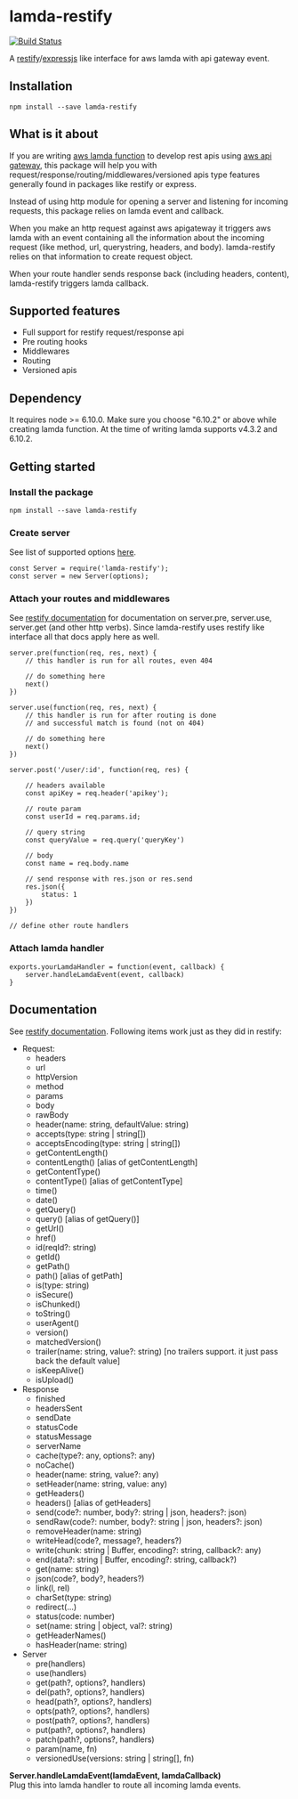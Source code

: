 # lamda-restify

[![Build Status](https://travis-ci.org/kksharma1618/lamda-restify.svg?branch=master)](https://travis-ci.org/kksharma1618/lamda-restify)

A [restify](http://restify.com/)/[expressjs](https://expressjs.com/) like interface for aws lamda with api gateway event.

## Installation
```
npm install --save lamda-restify
```

## What is it about
If you are writing [aws lamda function](https://aws.amazon.com/lambda/) to develop rest apis using [aws api gateway](https://aws.amazon.com/api-gateway/), this package will help you with request/response/routing/middlewares/versioned apis type features generally found in packages like restify or express.

Instead of using http module for opening a server and listening for incoming requests, this package relies on lamda event and callback.

When you make an http request against aws apigateway it triggers aws lamda with an event containing all the information about the incoming request (like method, url, querystring, headers, and body). lamda-restify relies on that information to create request object.

When your route handler sends response back (including headers, content), lamda-restify triggers lamda callback.

## Supported features
- Full support for restify request/response api
- Pre routing hooks 
- Middlewares
- Routing
- Versioned apis

## Dependency
It requires node >= 6.10.0. Make sure you choose "6.10.2" or above while creating lamda function. At the time of writing lamda supports v4.3.2 and 6.10.2.

## Getting started

### Install the package
```
npm install --save lamda-restify
```
### Create server
See list of supported options [here](https://github.com/kksharma1618/lamda-restify/blob/master/src/lib/server_options.ts).

```
const Server = require('lamda-restify');
const server = new Server(options);
```

### Attach your routes and middlewares
See [restify documentation](http://restify.com/docs/home/) for documentation on server.pre, server.use, server.get (and other http verbs). Since lamda-restify uses restify like interface all that docs apply here as well.

```
server.pre(function(req, res, next) {
    // this handler is run for all routes, even 404
    
    // do something here
    next()
})

server.use(function(req, res, next) {
    // this handler is run for after routing is done 
    // and successful match is found (not on 404)

    // do something here
    next()
})

server.post('/user/:id', function(req, res) {
    
    // headers available 
    const apiKey = req.header('apikey');
    
    // route param
    const userId = req.params.id;
    
    // query string
    const queryValue = req.query('queryKey')

    // body
    const name = req.body.name

    // send response with res.json or res.send
    res.json({
        status: 1
    })
})

// define other route handlers

```

### Attach lamda handler
```
exports.yourLamdaHandler = function(event, callback) {
    server.handleLamdaEvent(event, callback)
}
```

## Documentation
See [restify documentation](http://restify.com/docs/home/). Following items work just as they did in restify:
- Request:
    - headers
    - url
    - httpVersion
    - method
    - params
    - body
    - rawBody
    - header(name: string, defaultValue: string)
    - accepts(type: string | string[])
    - acceptsEncoding(type: string | string[])
    - getContentLength()
    - contentLength() [alias of getContentLength]
    - getContentType()
    - contentType() [alias of getContentType]
    - time()
    - date()
    - getQuery()
    - query() [alias of getQuery()]
    - getUrl()
    - href()
    - id(reqId?: string)
    - getId()
    - getPath()
    - path() [alias of getPath]
    - is(type: string)
    - isSecure()
    - isChunked()
    - toString()
    - userAgent()
    - version()
    - matchedVersion()
    - trailer(name: string, value?: string) [no trailers support. it just pass back the default value]
    - isKeepAlive()
    - isUpload()
- Response
    - finished
    - headersSent
    - sendDate
    - statusCode
    - statusMessage
    - serverName
    - cache(type?: any, options?: any)
    - noCache()
    - header(name: string, value?: any)
    - setHeader(name: string, value: any)
    - getHeaders()
    - headers() [alias of getHeaders]
    - send(code?: number, body?: string | json, headers?: json)
    - sendRaw(code?: number, body?: string | json, headers?: json)
    - removeHeader(name: string)
    - writeHead(code?, message?, headers?)
    - write(chunk: string | Buffer, encoding?: string, callback?: any)
    - end(data?: string | Buffer, encoding?: string, callback?)
    - get(name: string)
    - json(code?, body?, headers?)
    - link(l, rel)
    - charSet(type: string)
    - redirect(...)
    - status(code: number)
    - set(name: string | object, val?: string)
    - getHeaderNames()
    - hasHeader(name: string)
- Server
    - pre(handlers)
    - use(handlers)
    - get(path?, options?, handlers)
    - del(path?, options?, handlers)
    - head(path?, options?, handlers)
    - opts(path?, options?, handlers)
    - post(path?, options?, handlers)
    - put(path?, options?, handlers)
    - patch(path?, options?, handlers)
    - param(name, fn)
    - versionedUse(versions: string | string[], fn)

**Server.handleLamdaEvent(lamdaEvent, lamdaCallback)**<br />
Plug this into lamda handler to route all incoming lamda events.
